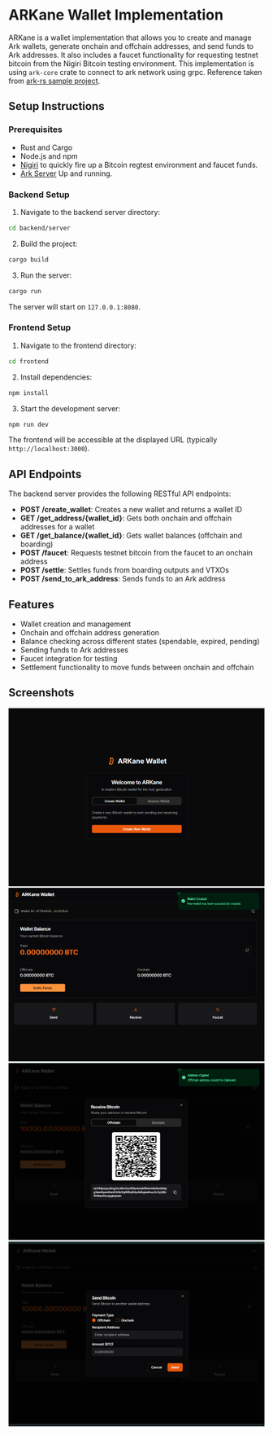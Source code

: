 # ARKane Wallet Implementation
ARKane is a wallet implementation that allows you to create and manage Ark wallets, generate onchain and offchain addresses, and send funds to Ark addresses. It also includes a faucet functionality for requesting testnet bitcoin from the Nigiri Bitcoin testing environment.
This implementation is using `ark-core` crate to connect to ark network using grpc.
Reference taken from [ark-rs sample project](https://github.com/ArkLabsHQ/ark-rs/tree/master/ark-sample).


## Setup Instructions

### Prerequisites

- Rust and Cargo
- Node.js and npm
- [Nigiri](https://github.com/vulpemventures/nigiri) to quickly fire up a Bitcoin regtest environment and faucet funds.
- [Ark Server](https://arkdev.info/docs/quick-start/server) Up and running.

### Backend Setup

1. Navigate to the backend server directory:

```bash
cd backend/server
```

2. Build the project:

```bash
cargo build
```

3. Run the server:

```bash
cargo run
```

The server will start on `127.0.0.1:8080`.

### Frontend Setup

1. Navigate to the frontend directory:

```bash
cd frontend
```

2. Install dependencies:

```bash
npm install
```

3. Start the development server:

```bash
npm run dev
```

The frontend will be accessible at the displayed URL (typically `http://localhost:3000`).

## API Endpoints

The backend server provides the following RESTful API endpoints:

- **POST /create_wallet**: Creates a new wallet and returns a wallet ID
- **GET /get_address/{wallet_id}**: Gets both onchain and offchain addresses for a wallet
- **GET /get_balance/{wallet_id}**: Gets wallet balances (offchain and boarding)
- **POST /faucet**: Requests testnet bitcoin from the faucet to an onchain address
- **POST /settle**: Settles funds from boarding outputs and VTXOs
- **POST /send_to_ark_address**: Sends funds to an Ark address

## Features

- Wallet creation and management
- Onchain and offchain address generation
- Balance checking across different states (spendable, expired, pending)
- Sending funds to Ark addresses
- Faucet integration for testing
- Settlement functionality to move funds between onchain and offchain

## Screenshots

![Wallet Screenshot 1](screenshots/img1.png)
![Wallet Screenshot 2](screenshots/img2.png)
![Wallet Screenshot 3](screenshots/img3.png)
![Wallet Screenshot 4](screenshots/img4.png)

